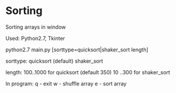 # Sorting

Sorting arrays in window

Used: Python2.7, Tkinter

python2.7 main.py [sorttype=quicksort|shaker_sort length]
  
  sorttype: quicksort (default)
            shaker_sort

  length:   100..1000 for quicksort (default 350)
            10 ..300  for shaker_sort


In program:
  q - exit
  w - shuffle array
  e - sort array
